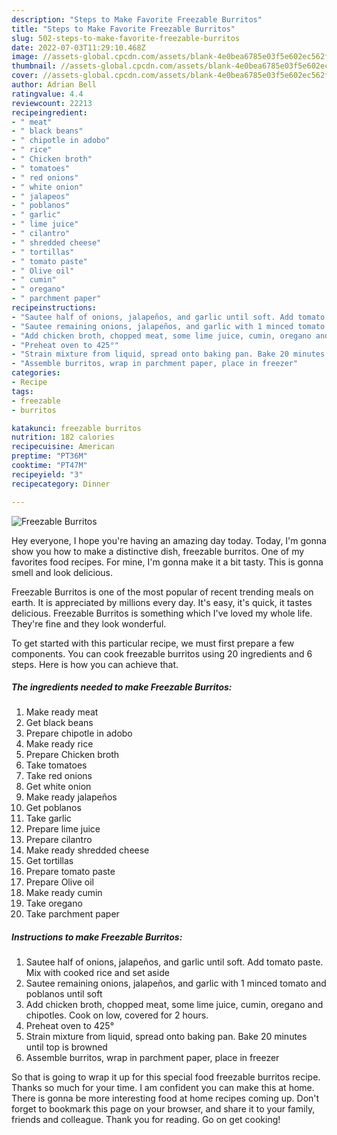 ```yaml
---
description: "Steps to Make Favorite Freezable Burritos"
title: "Steps to Make Favorite Freezable Burritos"
slug: 502-steps-to-make-favorite-freezable-burritos
date: 2022-07-03T11:29:10.468Z
image: //assets-global.cpcdn.com/assets/blank-4e0bea6785e03f5e602ec562f230caae08da540cada707380b4fe1bbebba43da.png
thumbnail: //assets-global.cpcdn.com/assets/blank-4e0bea6785e03f5e602ec562f230caae08da540cada707380b4fe1bbebba43da.png
cover: //assets-global.cpcdn.com/assets/blank-4e0bea6785e03f5e602ec562f230caae08da540cada707380b4fe1bbebba43da.png
author: Adrian Bell
ratingvalue: 4.4
reviewcount: 22213
recipeingredient:
- " meat"
- " black beans"
- " chipotle in adobo"
- " rice"
- " Chicken broth"
- " tomatoes"
- " red onions"
- " white onion"
- " jalapeos"
- " poblanos"
- " garlic"
- " lime juice"
- " cilantro"
- " shredded cheese"
- " tortillas"
- " tomato paste"
- " Olive oil"
- " cumin"
- " oregano"
- " parchment paper"
recipeinstructions:
- "Sautee half of onions, jalapeños, and garlic until soft. Add tomato paste. Mix with cooked rice and set aside"
- "Sautee remaining onions, jalapeños, and garlic with 1 minced tomato and poblanos until soft"
- "Add chicken broth, chopped meat, some lime juice, cumin, oregano and chipotles. Cook on low, covered for 2 hours."
- "Preheat oven to 425°"
- "Strain mixture from liquid, spread onto baking pan. Bake 20 minutes until top is browned"
- "Assemble burritos, wrap in parchment paper, place in freezer"
categories:
- Recipe
tags:
- freezable
- burritos

katakunci: freezable burritos 
nutrition: 182 calories
recipecuisine: American
preptime: "PT36M"
cooktime: "PT47M"
recipeyield: "3"
recipecategory: Dinner

---
```



![Freezable Burritos](//assets-global.cpcdn.com/assets/blank-4e0bea6785e03f5e602ec562f230caae08da540cada707380b4fe1bbebba43da.png)

Hey everyone, I hope you're having an amazing day today. Today, I'm gonna show you how to make a distinctive dish, freezable burritos. One of my favorites food recipes. For mine, I'm gonna make it a bit tasty. This is gonna smell and look delicious.



Freezable Burritos is one of the most popular of recent trending meals on earth. It is appreciated by millions every day. It's easy, it's quick, it tastes delicious. Freezable Burritos is something which I've loved my whole life. They're fine and they look wonderful.


To get started with this particular recipe, we must first prepare a few components. You can cook freezable burritos using 20 ingredients and 6 steps. Here is how you can achieve that.

<!--inarticleads1-->

##### The ingredients needed to make Freezable Burritos:

1. Make ready  meat
1. Get  black beans
1. Prepare  chipotle in adobo
1. Make ready  rice
1. Prepare  Chicken broth
1. Take  tomatoes
1. Take  red onions
1. Get  white onion
1. Make ready  jalapeños
1. Get  poblanos
1. Take  garlic
1. Prepare  lime juice
1. Prepare  cilantro
1. Make ready  shredded cheese
1. Get  tortillas
1. Prepare  tomato paste
1. Prepare  Olive oil
1. Make ready  cumin
1. Take  oregano
1. Take  parchment paper




<!--inarticleads2-->

##### Instructions to make Freezable Burritos:

1. Sautee half of onions, jalapeños, and garlic until soft. Add tomato paste. Mix with cooked rice and set aside
1. Sautee remaining onions, jalapeños, and garlic with 1 minced tomato and poblanos until soft
1. Add chicken broth, chopped meat, some lime juice, cumin, oregano and chipotles. Cook on low, covered for 2 hours.
1. Preheat oven to 425°
1. Strain mixture from liquid, spread onto baking pan. Bake 20 minutes until top is browned
1. Assemble burritos, wrap in parchment paper, place in freezer




So that is going to wrap it up for this special food freezable burritos recipe. Thanks so much for your time. I am confident you can make this at home. There is gonna be more interesting food at home recipes coming up. Don't forget to bookmark this page on your browser, and share it to your family, friends and colleague. Thank you for reading. Go on get cooking!
